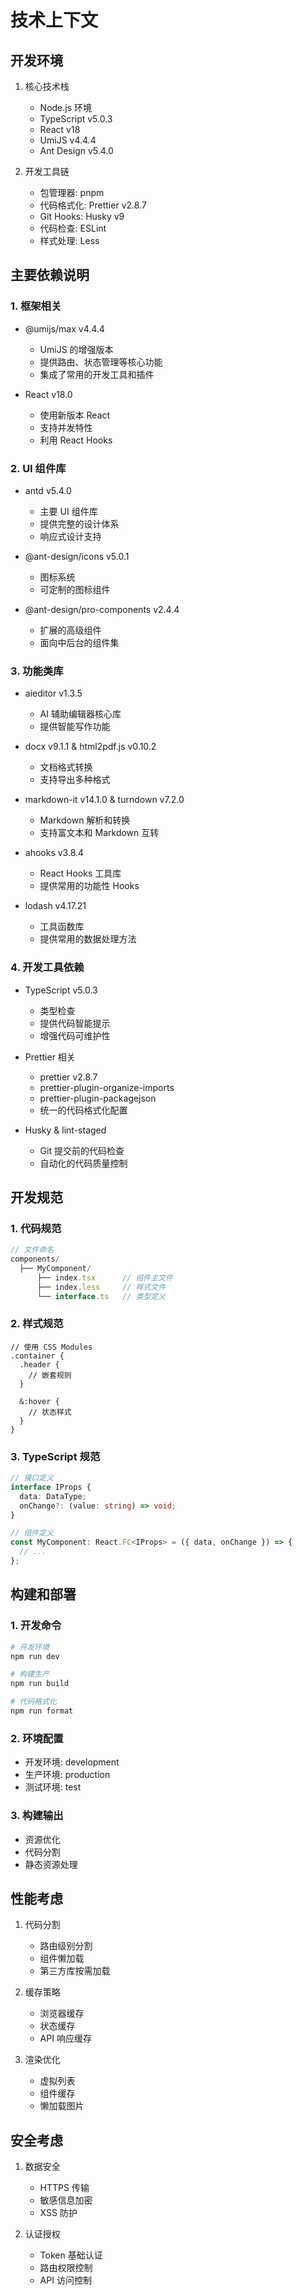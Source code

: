 # 技术上下文

## 开发环境

1. 核心技术栈

   - Node.js 环境
   - TypeScript v5.0.3
   - React v18
   - UmiJS v4.4.4
   - Ant Design v5.4.0

2. 开发工具链
   - 包管理器: pnpm
   - 代码格式化: Prettier v2.8.7
   - Git Hooks: Husky v9
   - 代码检查: ESLint
   - 样式处理: Less

## 主要依赖说明

### 1. 框架相关

- @umijs/max v4.4.4

  - UmiJS 的增强版本
  - 提供路由、状态管理等核心功能
  - 集成了常用的开发工具和插件

- React v18.0
  - 使用新版本 React
  - 支持并发特性
  - 利用 React Hooks

### 2. UI 组件库

- antd v5.4.0

  - 主要 UI 组件库
  - 提供完整的设计体系
  - 响应式设计支持

- @ant-design/icons v5.0.1

  - 图标系统
  - 可定制的图标组件

- @ant-design/pro-components v2.4.4
  - 扩展的高级组件
  - 面向中后台的组件集

### 3. 功能类库

- aieditor v1.3.5

  - AI 辅助编辑器核心库
  - 提供智能写作功能

- docx v9.1.1 & html2pdf.js v0.10.2

  - 文档格式转换
  - 支持导出多种格式

- markdown-it v14.1.0 & turndown v7.2.0

  - Markdown 解析和转换
  - 支持富文本和 Markdown 互转

- ahooks v3.8.4

  - React Hooks 工具库
  - 提供常用的功能性 Hooks

- lodash v4.17.21
  - 工具函数库
  - 提供常用的数据处理方法

### 4. 开发工具依赖

- TypeScript v5.0.3

  - 类型检查
  - 提供代码智能提示
  - 增强代码可维护性

- Prettier 相关

  - prettier v2.8.7
  - prettier-plugin-organize-imports
  - prettier-plugin-packagejson
  - 统一的代码格式化配置

- Husky & lint-staged
  - Git 提交前的代码检查
  - 自动化的代码质量控制

## 开发规范

### 1. 代码规范

```typescript
// 文件命名
components/
  ├── MyComponent/
      ├── index.tsx      // 组件主文件
      ├── index.less     // 样式文件
      └── interface.ts   // 类型定义
```

### 2. 样式规范

```less
// 使用 CSS Modules
.container {
  .header {
    // 嵌套规则
  }

  &:hover {
    // 状态样式
  }
}
```

### 3. TypeScript 规范

```typescript
// 接口定义
interface IProps {
  data: DataType;
  onChange?: (value: string) => void;
}

// 组件定义
const MyComponent: React.FC<IProps> = ({ data, onChange }) => {
  // ...
};
```

## 构建和部署

### 1. 开发命令

```bash
# 开发环境
npm run dev

# 构建生产
npm run build

# 代码格式化
npm run format
```

### 2. 环境配置

- 开发环境: development
- 生产环境: production
- 测试环境: test

### 3. 构建输出

- 资源优化
- 代码分割
- 静态资源处理

## 性能考虑

1. 代码分割

   - 路由级别分割
   - 组件懒加载
   - 第三方库按需加载

2. 缓存策略

   - 浏览器缓存
   - 状态缓存
   - API 响应缓存

3. 渲染优化
   - 虚拟列表
   - 组件缓存
   - 懒加载图片

## 安全考虑

1. 数据安全

   - HTTPS 传输
   - 敏感信息加密
   - XSS 防护

2. 认证授权
   - Token 基础认证
   - 路由权限控制
   - API 访问控制
